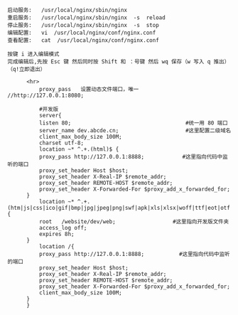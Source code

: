 
    启动服务:   /usr/local/nginx/sbin/nginx
    重启服务:   /usr/local/nginx/sbin/nginx  -s  reload
    停止服务:   /usr/local/nginx/sbin/nginx  -s  stop
    编辑配置:   vi  /usr/local/nginx/conf/nginx.conf
    查看配置:   cat  /usr/local/nginx/conf/nginx.conf

```nginx
按键 i 进入编辑模式
完成编辑后,先按 Esc 键 然后同时按 Shift 和 ：号键 然后 wq 保存（w 写入 q 推出） （q!立即退出）

      <hr>
          proxy_pass   设置动态文件端口，唯一           //http://127.0.0.1:8080;

          #开发版
          server{
          listen 80;                                    #统一用 80 端口
          server_name dev.abcde.cn;                     #这里配置二级域名
          client_max_body_size 100M;
          charset utf-8;
          location ~* ^.+.(html)$ {
          proxy_pass http://127.0.0.1:8888;            #这里指向代码中监听的端口
          proxy_set_header Host $host;
          proxy_set_header X-Real-IP $remote_addr;
          proxy_set_header REMOTE-HOST $remote_addr;
          proxy_set_header X-Forwarded-For $proxy_add_x_forwarded_for;
      }
          location ~* ^.+.(htm|js|css|ico|gif|bmp|jpg|jpeg|png|swf|apk|xls|xlsx|woff|ttf|eot|otf|svg|json|manifest|mp3|apk)$ {
          root   /website/dev/web;                  #这里指向开发版文件夹
          access_log off;
          expires 8h;
      }
          location /{
          proxy_pass http://127.0.0.1:8888;           #这里指向代码中监听的端口
          proxy_set_header Host $host;
          proxy_set_header X-Real-IP $remote_addr;
          proxy_set_header REMOTE-HOST $remote_addr;
          proxy_set_header X-Forwarded-For $proxy_add_x_forwarded_for;
          client_max_body_size 100M;
      }
      }
```